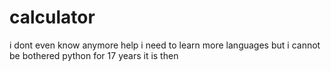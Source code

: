 # calculator
i dont even know anymore 
help i need to learn more languages but i cannot be bothered
python for 17 years it is then
